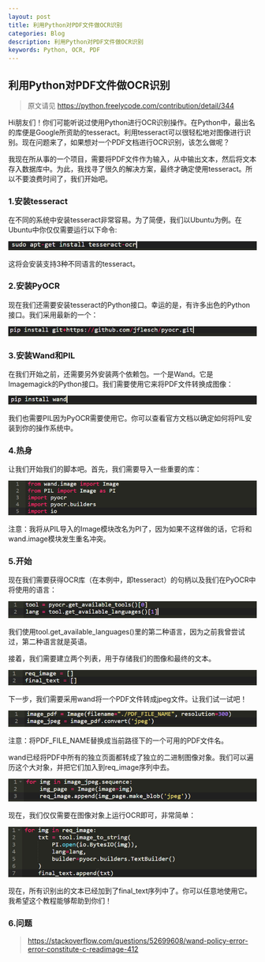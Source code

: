 ```yaml
---
layout: post
title: 利用Python对PDF文件做OCR识别
categories: Blog
description: 利用Python对PDF文件做OCR识别
keywords: Python, OCR, PDF
---
```


## 利用Python对PDF文件做OCR识别

> 原文请见 https://python.freelycode.com/contribution/detail/344

Hi朋友们！你们可能听说过使用Python进行OCR识别操作。在Python中，最出名的库便是Google所资助的tesseract。利用tesseract可以很轻松地对图像进行识别。现在问题来了，如果想对一个PDF文档进行OCR识别，该怎么做呢？

我现在所从事的一个项目，需要将PDF文件作为输入，从中输出文本，然后将文本存入数据库中。为此，我找寻了很久的解决方案，最终才确定使用tesseract。所以不要浪费时间了，我们开始吧。



### 1.安装tesseract

在不同的系统中安装tesseract非常容易。为了简便，我们以Ubuntu为例。在Ubuntu中你仅仅需要运行以下命令:

![blob.png](/images/blog/2020-python-ocr.png)

这将会安装支持3种不同语言的tesseract。


### 2.安装PyOCR

现在我们还需要安装tesseract的Python接口。幸运的是，有许多出色的Python接口。我们采用最新的一个：

![blob.png](/images/blog/2020-python-pyocr.png)


### 3.安装Wand和PIL

在我们开始之前，还需要另外安装两个依赖包。一个是Wand。它是Imagemagick的Python接口。我们需要使用它来将PDF文件转换成图像：

![blob.png](/images/blog/2020-python-wand.png)

我们也需要PIL因为PyOCR需要使用它。你可以查看官方文档以确定如何将PIL安装到你的操作系统中。


### 4.热身

让我们开始我们的脚本吧。首先，我们需要导入一些重要的库：

![blob.png](/images/blog/2020-python-import.png)

注意：我将从PIL导入的Image模块改名为PI了，因为如果不这样做的话，它将和wand.image模块发生重名冲突。


### 5.开始

现在我们需要获得OCR库（在本例中，即tesseract）的句柄以及我们在PyOCR中将使用的语言：

![blob.png](/images/blog/2020-python-start.png)

我们使用tool.get_available_languages()里的第二种语言，因为之前我曾尝试过，第二种语言就是英语。

接着，我们需要建立两个列表，用于存储我们的图像和最终的文本。

![blob.png](/images/blog/2020-python-start2.png)

下一步，我们需要采用wand将一个PDF文件转成jpeg文件。让我们试一试吧！

![blob.png](/images/blog/2020-python-start3.png)

注意：将PDF_FILE_NAME替换成当前路径下的一个可用的PDF文件名。

wand已经将PDF中所有的独立页面都转成了独立的二进制图像对象。我们可以遍历这个大对象，并把它们加入到req_image序列中去。

![blob.png](/images/blog/2020-python-image-array.png)

现在，我们仅仅需要在图像对象上运行OCR即可，非常简单：

![blob.png](/images/blog/2020-python-image-2-string.png)

现在，所有识别出的文本已经加到了final_text序列中了。你可以任意地使用它。我希望这个教程能够帮助到你们！

### 6.问题

> https://stackoverflow.com/questions/52699608/wand-policy-error-error-constitute-c-readimage-412

